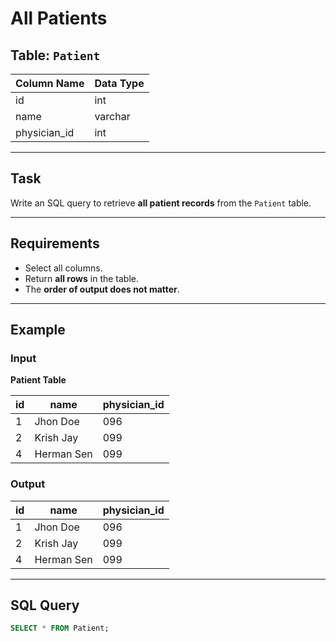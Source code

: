 # All Patients

## Table: `Patient`

| Column Name   | Data Type |
|---------------|-----------|
| id            | int       |
| name          | varchar   |
| physician_id  | int       |

---

## Task

Write an SQL query to retrieve **all patient records** from the `Patient` table.

---

## Requirements

- Select all columns.
- Return **all rows** in the table.
- The **order of output does not matter**.

---

## Example

### Input

**Patient Table**

| id | name       | physician_id |
|----|------------|--------------|
| 1  | Jhon Doe   | 096          |
| 2  | Krish Jay  | 099          |
| 4  | Herman Sen | 099          |

### Output

| id | name       | physician_id |
|----|------------|--------------|
| 1  | Jhon Doe   | 096          |
| 2  | Krish Jay  | 099          |
| 4  | Herman Sen | 099          |

---

## SQL Query

```sql
SELECT * FROM Patient;
